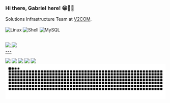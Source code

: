 ### Hi there, Gabriel here! 😁👨‍💻
Solutions Infrastructure Team at <a href="https://www.v2com.com">V2COM</a>.<br>
<br>![Linux](https://img.shields.io/badge/Ubuntu-E95420?style=for-the-badge&logo=ubuntu&logoColor=white)
    ![Shell](https://img.shields.io/badge/Shell_Script-121011?style=for-the-badge&logo=gnu-bash&logoColor=white)
    ![MySQL](https://img.shields.io/badge/MySQL-00000F?style=for-the-badge&logo=mysql&logoColor=white)<br><br>
  <div>
  <a href="https://github.com/medzdev">
  <img height="180em" src="https://github-readme-stats.vercel.app/api?username=medzdev&show_icons=true&theme=midnight-purple&include_all_commits=true&count_private=true"/>
  <img height="180em" src="https://github-readme-stats.vercel.app/api/top-langs/?username=medzdev&layout=compact&langs_count=7&theme=midnight-purple"/>
</div>
  ---
  
 <a href="https://instagram.com/medzdev" target="_blank"><img src="https://img.shields.io/badge/-Instagram-000000?style=for-the-badge&logo=instagram&logoColor=white" target="_blank"></a>
 <a href="https://www.linkedin.com/in/medzdev" target="_blank"><img src="https://img.shields.io/badge/-LinkedIn-000000?style=for-the-badge&logo=linkedin&logoColor=white" target="_blank"></a>
 <a href = "https://www.twitter.com/ga_medz/"><img src="https://img.shields.io/badge/Twitter-000000?style=for-the-badge&logo=twitter&logoColor=white" target="_blank"></a>
 <a href="https://www.twitch.tv/medzeraa" target="_blank"><img src="https://img.shields.io/badge/Twitch-000000?style=for-the-badge&logo=twitch&logoColor=white" target="_blank"></a> 
  <a href = "mailto:medzdeveloper@gmail.com"><img src="https://img.shields.io/badge/-Gmail-000000?style=for-the-badge&logo=gmail&logoColor=white" target="_blank"></a>
  ![Snake animation](https://github.com/medzdev/medzdev/blob/output/github-contribution-grid-snake.svg)
  
  
  
    
